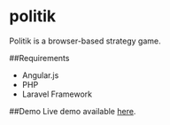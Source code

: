 politik
=======

Politik is a browser-based strategy game.

##Requirements
* Angular.js
* PHP
* Laravel Framework

##Demo
Live demo available [here](http://politik.orsn.eu.org/).
